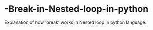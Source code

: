 # -Break-in-Nested-loop-in-python
Explanation of how 'break' works in Nested loop in python language.
